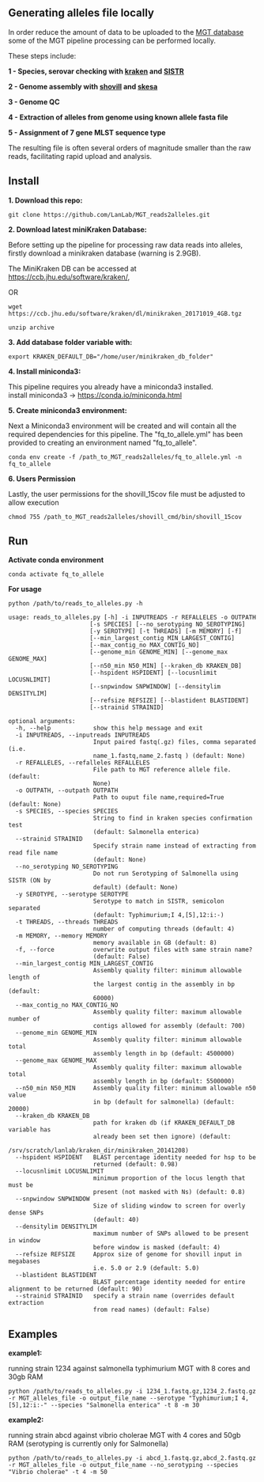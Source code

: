 Generating alleles file locally
-------------------------------

In order reduce the amount of data to be uploaded to the [MGT database](http://mgtdb.unsw.edu.au) some of the MGT pipeline processing can be performed locally.

These steps include:

**1 - Species, serovar checking with [kraken](https://ccb.jhu.edu/software/kraken/) and [SISTR](https://github.com/phac-nml/sistr_cmd)**

**2 - Genome assembly with [shovill](https://github.com/tseemann/shovill) and [skesa](https://github.com/ncbi/SKESA)**

**3 - Genome QC**

**4 - Extraction of alleles from genome using known allele fasta file**

**5 - Assignment of 7 gene MLST sequence type**

The resulting file is often several orders of magnitude smaller than the raw reads, facilitating rapid upload and analysis.

Install
-----------
**1. Download this repo:**

	git clone https://github.com/LanLab/MGT_reads2alleles.git

**2. Download latest miniKraken Database:**

Before setting up the pipeline for processing raw data reads into alleles, firstly download a minikraken database (warning is 2.9GB).

The MiniKraken DB can be accessed at https://ccb.jhu.edu/software/kraken/,

OR

	wget https://ccb.jhu.edu/software/kraken/dl/minikraken_20171019_4GB.tgz

	unzip archive


**3. Add database folder variable with:**

    export KRAKEN_DEFAULT_DB="/home/user/minikraken_db_folder"


**4. Install miniconda3:**

This pipeline requires you already have a miniconda3 installed.  
install miniconda3 -> https://conda.io/miniconda.html


**5. Create miniconda3 environment:**

Next a Miniconda3 environment will be created and will contain all the required dependencies for this pipeline.
The "fq_to_allele.yml" has been provided to creating an environment named "fq_to_allele".

	conda env create -f /path_to_MGT_reads2alleles/fq_to_allele.yml -n fq_to_allele

**6. Users Permission**

Lastly, the user permissions for the shovill_15cov file must be adjusted to allow execution

	chmod 755 /path_to_MGT_reads2alleles/shovill_cmd/bin/shovill_15cov

Run
---


**Activate conda environment**

    conda activate fq_to_allele

**For usage**

    python /path/to/reads_to_alleles.py -h

	usage: reads_to_alleles.py [-h] -i INPUTREADS -r REFALLELES -o OUTPATH
                           [-s SPECIES] [--no_serotyping NO_SEROTYPING]
                           [-y SEROTYPE] [-t THREADS] [-m MEMORY] [-f]
                           [--min_largest_contig MIN_LARGEST_CONTIG]
                           [--max_contig_no MAX_CONTIG_NO]
                           [--genome_min GENOME_MIN] [--genome_max GENOME_MAX]
                           [--n50_min N50_MIN] [--kraken_db KRAKEN_DB]
                           [--hspident HSPIDENT] [--locusnlimit LOCUSNLIMIT]
                           [--snpwindow SNPWINDOW] [--densitylim DENSITYLIM]
                           [--refsize REFSIZE] [--blastident BLASTIDENT]
                           [--strainid STRAINID]

    optional arguments:
      -h, --help            show this help message and exit
      -i INPUTREADS, --inputreads INPUTREADS
                            Input paired fastq(.gz) files, comma separated (i.e.
                            name_1.fastq,name_2.fastq ) (default: None)
      -r REFALLELES, --refalleles REFALLELES
                            File path to MGT reference allele file. (default:
                            None)
      -o OUTPATH, --outpath OUTPATH
                            Path to ouput file name,required=True (default: None)
      -s SPECIES, --species SPECIES
                            String to find in kraken species confirmation test
                            (default: Salmonella enterica)
      --strainid STRAINID
                            Specify strain name instead of extracting from read file name
                            (default: None)
      --no_serotyping NO_SEROTYPING
                            Do not run Serotyping of Salmonella using SISTR (ON by
                            default) (default: None)
      -y SEROTYPE, --serotype SEROTYPE
                            Serotype to match in SISTR, semicolon separated
                            (default: Typhimurium;I 4,[5],12:i:-)
      -t THREADS, --threads THREADS
                            number of computing threads (default: 4)
      -m MEMORY, --memory MEMORY
                            memory available in GB (default: 8)
      -f, --force           overwrite output files with same strain name?
                            (default: False)
      --min_largest_contig MIN_LARGEST_CONTIG
                            Assembly quality filter: minimum allowable length of
                            the largest contig in the assembly in bp (default:
                            60000)
      --max_contig_no MAX_CONTIG_NO
                            Assembly quality filter: maximum allowable number of
                            contigs allowed for assembly (default: 700)
      --genome_min GENOME_MIN
                            Assembly quality filter: minimum allowable total
                            assembly length in bp (default: 4500000)
      --genome_max GENOME_MAX
                            Assembly quality filter: maximum allowable total
                            assembly length in bp (default: 5500000)
      --n50_min N50_MIN     Assembly quality filter: minimum allowable n50 value
                            in bp (default for salmonella) (default: 20000)
      --kraken_db KRAKEN_DB
                            path for kraken db (if KRAKEN_DEFAULT_DB variable has
                            already been set then ignore) (default:
                            /srv/scratch/lanlab/kraken_dir/minikraken_20141208)
      --hspident HSPIDENT   BLAST percentage identity needed for hsp to be
                            returned (default: 0.98)
      --locusnlimit LOCUSNLIMIT
                            minimum proportion of the locus length that must be
                            present (not masked with Ns) (default: 0.8)
      --snpwindow SNPWINDOW
                            Size of sliding window to screen for overly dense SNPs
                            (default: 40)
      --densitylim DENSITYLIM
                            maximum number of SNPs allowed to be present in window
                            before window is masked (default: 4)
      --refsize REFSIZE     Approx size of genome for shovill input in megabases
                            i.e. 5.0 or 2.9 (default: 5.0)
      --blastident BLASTIDENT
                            BLAST percentage identity needed for entire alignment to be returned (default: 90)
      --strainid STRAINID   specify a strain name (overrides default extraction
                            from read names) (default: False)


Examples
--------

**example1:**

running strain 1234 against salmonella typhimurium MGT with 8 cores and 30gb RAM

    python /path/to/reads_to_alleles.py -i 1234_1.fastq.gz,1234_2.fastq.gz -r MGT_alleles_file -o output_file_name --serotype "Typhimurium;I 4,[5],12:i:-" --species "Salmonella enterica" -t 8 -m 30

**example2:**

running strain abcd against vibrio cholerae MGT with 4 cores and 50gb RAM
(serotyping is currently only for Salmonella)

    python /path/to/reads_to_alleles.py -i abcd_1.fastq.gz,abcd_2.fastq.gz -r MGT_alleles_file -o output_file_name --no_serotyping --species "Vibrio cholerae" -t 4 -m 50
